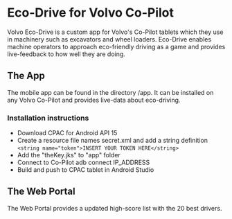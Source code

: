 # Eco-Drive for Volvo Co-Pilot
Volvo Eco-Drive is a custom app for Volvo's Co-Pilot tablets which they use in machinery such as excavators and wheel loaders. Eco-Drive enables machine operators to approach eco-friendly driving as a game and provides live-feedback to how well they are doing.

## The App
The mobile app can be found in the directory /app. It can be installed on any Volvo Co-Pilot and provides live-data about eco-driving.

### Installation instructions
- Download CPAC for Android API 15
- Create a resource file names secret.xml and add a string definition ```<string name="token">INSERT YOUR TOKEN HERE</string>```
- Add the "theKey.jks" to "app" folder
- Connect to Co-Pilot adb connect IP_ADDRESS
- Build and push to CPAC tablet in Android Studio

## The Web Portal
The Web Portal provides a updated high-score list with the 20 best drivers.
